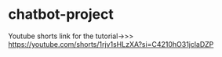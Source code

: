 # chatbot-project
Youtube shorts link for the tutorial->>> https://youtube.com/shorts/1rjv1sHLzXA?si=C4210hO31jclaDZP
